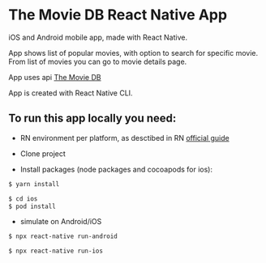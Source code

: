 # The Movie DB React Native App

iOS and Android mobile app, made with React Native.

App shows list of popular movies, with option to search for specific movie.
From list of movies you can go to movie details page.

App uses api [The Movie DB](https://developers.themoviedb.org/3/getting-started/introduction)

App is created with React Native CLI.

## To run this app locally you need:

- RN environment per platform, as desctibed in RN [official guide](https://facebook.github.io/react-native/docs/getting-started.html)

- Clone project

- Install packages (node packages and cocoapods for ios):

```sh
$ yarn install
```

```sh
$ cd ios
$ pod install
```

- simulate on Android/iOS

```sh
$ npx react-native run-android
```

```sh
$ npx react-native run-ios
```
